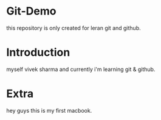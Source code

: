 # Git-Demo
this repository is only created for leran git and github.

# Introduction
myself vivek sharma and currently i'm learning git & github.

# Extra
hey guys this is my first macbook.
